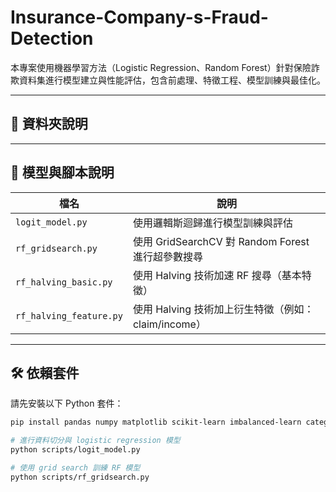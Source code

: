 # Insurance-Company-s-Fraud-Detection

本專案使用機器學習方法（Logistic Regression、Random Forest）針對保險詐欺資料集進行模型建立與性能評估，包含前處理、特徵工程、模型訓練與最佳化。

---

## 📁 資料夾說明


---

## 🧪 模型與腳本說明

| 檔名 | 說明 |
|------|------|
| `logit_model.py` | 使用邏輯斯迴歸進行模型訓練與評估 |
| `rf_gridsearch.py` | 使用 GridSearchCV 對 Random Forest 進行超參數搜尋 |
| `rf_halving_basic.py` | 使用 Halving 技術加速 RF 搜尋（基本特徵） |
| `rf_halving_feature.py` | 使用 Halving 技術加上衍生特徵（例如：claim/income） |

---

## 🛠️ 依賴套件

請先安裝以下 Python 套件：

```bash
pip install pandas numpy matplotlib scikit-learn imbalanced-learn category_encoders statsmodels

# 進行資料切分與 logistic regression 模型
python scripts/logit_model.py

# 使用 grid search 訓練 RF 模型
python scripts/rf_gridsearch.py
